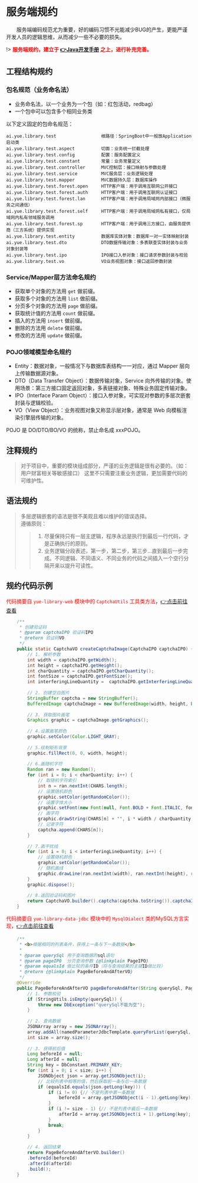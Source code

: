 # <a name="服务端规约">服务端规约</a>
　　服务端编码规范尤为重要，好的编码习惯不光能减少BUG的产生，更能严谨开发人员的逻辑思维，从而减少一些不必要的损失。

!> **<font color=red>服务端规约，建立于 [👉Java开发手册](https://gitee.com/yl-yue/yue-library/raw/j11.2.3.3/docs/_media/Java开发手册（嵩山版）.pdf) 之上，进行补充完善。</font>**

## 工程结构规约
### 包名规范（业务命名法）
- 业务命名法，以一个业务为一个包（如：红包活动，redbag）
- 一个包中可以包含多个相同业务类

以下定义固定的包命名规范：
```
ai.yue.library.test                 根路径：SpringBoot中一般放Application启动类
ai.yue.library.test.aspect          切面：业务统一拦截处理
ai.yue.library.test.config          配置：服务配置定义
ai.yue.library.test.constant        常量：业务常量定义
ai.yue.library.test.controller      MVC控制层：接口映射与参数处理
ai.yue.library.test.service         MVC服务层：业务逻辑处理
ai.yue.library.test.mapper          MVC数据持久层：数据库操作
ai.yue.library.test.forest.open     HTTP客户端：用于调用互联网公开接口
ai.yue.library.test.forest.auth     HTTP客户端：用于调用互联网认证接口
ai.yue.library.test.forest.lan      HTTP客户端：用于调用局域网内部接口（微服务之间通信）
ai.yue.library.test.forest.self     HTTP客户端：用于调用局域网私有接口，仅局域网内私有领域服务调用
ai.yue.library.test.forest.sp       HTTP客户端：用于调用三方接口，由服务提供商（三方系统）提供实现
ai.yue.library.test.entity          数据库实体对象：数据库一对一实体映射封装
ai.yue.library.test.dto             DTO数据传输对象：多表联查实体封装与业务对象封装等
ai.yue.library.test.ipo             IPO接口入参对象：接口请求参数封装与校验
ai.yue.library.test.vo              VO业务视图对象：接口返回参数封装
```

### Service/Mapper层方法命名规约
- 获取单个对象的方法用 `get` 做前缀。
- 获取多个对象的方法用 `list` 做前缀。
- 分页多个对象的方法用 `page` 做前缀。
- 获取统计值的方法用 `count` 做前缀。
- 插入的方法用 `insert` 做前缀。
- 删除的方法用 `delete` 做前缀。
- 修改的方法用 `update` 做前缀。

### POJO领域模型命名规约
- Entity：数据对象，一般情况下与数据库表结构一一对应，通过 Mapper 层向上传输数据源对象。
- DTO（Data Transfer Object）：数据传输对象，Service 向外传输的对象。使用场景：第三方接口固定返回对象，多表链接对象、特殊业务固定传输对象。
- IPO（Interface Param Object）：接口入参对象，可实现对参数的多层次嵌套封装与逻辑校验。
- VO（View Object）：业务视图对象又称显示层对象，通常是 Web 向模板渲染引擎层传输的对象。

POJO 是 DO/DTO/BO/VO 的统称，禁止命名成 xxxPOJO。

## 注释规约
> 对于项目中，重要的模块组成部分，严谨的业务逻辑是很有必要的。（如：用户财富相关等敏感接口）
> 这里不只需要注重业务逻辑，更加需要代码的可维护性。

## 语法规约
> 多层逻辑嵌套的语法是很不美观且难以维护的错误选择。<br>
> 遵循原则：
>> 1. 尽量保持只有一层主逻辑，程序永远是执行到最后一行代码，才是正确执行的原则。
>> 2. 业务逻辑分段表述，第一步，第二步，第三步...直到最后一步完成。不同逻辑、不同语义、不同业务的代码之间插入一个空行分隔开来以提升可读性。

## 规约代码示例
<font color=red>代码摘要自 `yue-library-web` 模块中的 `CaptchaUtils` 工具类方法</font>，[👉点击前往查看](https://gitee.com/yl-yue/yue-library/blob/j11.2.3.0/yue-library-web/src/main/java/ai/yue/library/web/util/CaptchaUtils.java)
```java
    /**
     * 创建验证码
     * @param captchaIPO 验证码IPO
     * @return 验证码VO
     */
    public static CaptchaVO createCaptchaImage(CaptchaIPO captchaIPO) {
    	// 1. 解析参数
    	int width = captchaIPO.getWidth();
    	int height = captchaIPO.getHeight();
    	int charQuantity = captchaIPO.getCharQuantity();
    	int fontSize = captchaIPO.getFontSize();
    	int interferingLineQuantity =  captchaIPO.getInterferingLineQuantity();
    	
    	// 2. 创建空白图片
        StringBuffer captcha = new StringBuffer();
        BufferedImage captchaImage = new BufferedImage(width, height, BufferedImage.TYPE_INT_RGB);
        
        // 3. 获取图片画笔
        Graphics graphic = captchaImage.getGraphics();
        
        // 4.设置画笔颜色
        graphic.setColor(Color.LIGHT_GRAY);
        
        // 5.绘制矩形背景
        graphic.fillRect(0, 0, width, height);
        
        // 6.画随机字符
        Random ran = new Random();
        for (int i = 0; i < charQuantity; i++) {
            // 取随机字符索引
            int n = ran.nextInt(CHARS.length);
            // 设置随机颜色
            graphic.setColor(getRandomColor());
            // 设置字体大小
            graphic.setFont(new Font(null, Font.BOLD + Font.ITALIC, fontSize));
            // 画字符
            graphic.drawString(CHARS[n] + "", i * width / charQuantity, height * 2 / 3);
            // 记录字符
            captcha.append(CHARS[n]);
        }
        
        // 7.画干扰线
        for (int i = 0; i < interferingLineQuantity; i++) {
            // 设置随机颜色
            graphic.setColor(getRandomColor());
            // 随机画线
            graphic.drawLine(ran.nextInt(width), ran.nextInt(height), ran.nextInt(width), ran.nextInt(height));
        }
        graphic.dispose();
        
        // 8.返回验证码和图片
        return CaptchaVO.builder().captcha(captcha.toString()).captchaImage(captchaImage).build();
    }
```

<font color=red>代码摘要自 `yue-library-data-jdbc` 模块中的 `MysqlDialect` 类的MySQL方言实现</font>，[👉点击前往查看](https://gitee.com/yl-yue/yue-library/blob/j11.2.3.0/yue-library-data-jdbc/src/main/java/ai/yue/library/data/jdbc/client/dialect/impl/MysqlDialect.java)
```java
    /**
     * <b>根据相同的列表条件，获得上一条与下一条数据</b>
     *
     * @param querySql 用于查询数据的sql语句
     * @param pageIPO  分页查询参数 {@linkplain PageIPO}
     * @param equalsId 做比较的条件ID（将与查询结果的主键ID做比较）
     * @return {@linkplain PageBeforeAndAfterVO}
     */
	@Override
	public PageBeforeAndAfterVO pageBeforeAndAfter(String querySql, PageIPO pageIPO, Long equalsId) {
		// 1. 参数校验
		if (StringUtils.isEmpty(querySql)) {
			throw new DbException("querySql不能为空");
		}
		
		// 2. 查询数据
		JSONArray array = new JSONArray();
		array.addAll(namedParameterJdbcTemplate.queryForList(querySql, toParamJson(pageIPO)));
		int size = array.size();
		
		// 3. 获得前后值
		Long beforeId = null;
		Long afterId = null;
		String key = DbConstant.PRIMARY_KEY;
		for (int i = 0; i < size; i++) {
			JSONObject json = array.getJSONObject(i);
			// 比较列表中相等的值，然后获取前一条与后一条数据
			if (equalsId.equals(json.getLong(key))) {
				if (i != 0) {// 不是列表中第一条数据
					beforeId = array.getJSONObject(i - 1).getLong(key);
				}
				if (i != size - 1) {// 不是列表中最后一条数据
					afterId = array.getJSONObject(i + 1).getLong(key);
				}
				break;
			}
		}
		
		// 4. 返回结果
		return PageBeforeAndAfterVO.builder()
		.beforeId(beforeId)
		.afterId(afterId)
		.build();
	}
```
